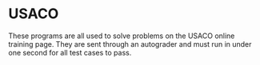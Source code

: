 # USACO
These programs are all used to solve problems on the USACO online training page. They are sent through an autograder
and must run in under one second for all test cases to pass.


